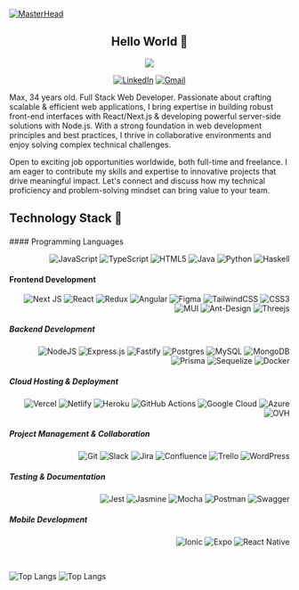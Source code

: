 [![MasterHead](https://github.com/MadMax8930/MadMax8930/assets/78266359/8755ce0f-1ef5-4542-97e7-9f22aada947b)](https://github.com/MadMax8930)
<h2 align="center" font-weight="bold" font-style="italic">Hello World 👋</h2>

<div align="center">
      
![](https://komarev.com/ghpvc/?username=your-github-username&style=flat-square)

</div>


<div align="center">
      
<a href="https://www.linkedin.com/in/maxsurnin/" target="_blank">![LinkedIn](https://img.shields.io/badge/linkedin-%230077B5.svg?style=for-the-badge&logo=linkedin&logoColor=white)</a>
<a href="mailto:maxsurnin3@gmail.com" target="_blank">![Gmail](https://img.shields.io/badge/Gmail-D14836?style=for-the-badge&logo=gmail&logoColor=white)</a>
      
</div>
      
<div padding="0.5rem 2.5rem 1rem">

Max, 34 years old. Full Stack Web Developer.
Passionate about crafting scalable & efficient web applications, I bring expertise in building robust front-end interfaces with React/Next.js & developing powerful server-side 
solutions with Node.js. With a strong foundation in web development principles and best practices, I thrive in collaborative environments and enjoy solving complex technical 
challenges.

Open to exciting job opportunities worldwide, both full-time and freelance. I am eager to contribute my skills and expertise to innovative projects that drive meaningful impact. Let's connect and discuss how my technical proficiency and problem-solving mindset can bring value to your team.

</div>

<h2 align="left" padding="1rem 2rem 0rem" font-style="italic">

Technology Stack  💼

</h2>
#### Programming Languages
<div align="right">
      
![JavaScript](https://img.shields.io/badge/javascript-%23323330.svg?style=for-the-badge&logo=javascript)
![TypeScript](https://img.shields.io/badge/typescript-%23007ACC.svg?style=for-the-badge&logo=typescript&logoColor=white)
![HTML5](https://img.shields.io/badge/html5-%23E34F26.svg?style=for-the-badge&logo=html5&logoColor=white)
![Java](https://img.shields.io/badge/java-%23ED8B00.svg?style=for-the-badge&logo=openjdk&logoColor=white)
![Python](https://img.shields.io/badge/python-3670A0?style=for-the-badge&logo=python&logoColor=ffdd54)
![Haskell](https://img.shields.io/badge/Haskell-5e5086?style=for-the-badge&logo=haskell&logoColor=white)
</div>
      
#### Frontend Development
<div align="right">
      
![Next JS](https://img.shields.io/badge/Next-black?style=for-the-badge&logo=next.js&logoColor=white)
![React](https://img.shields.io/badge/react-%2320232a.svg?style=for-the-badge&logo=react&logoColor=%2361DAFB)
![Redux](https://img.shields.io/badge/redux-%23593d88.svg?style=for-the-badge&logo=redux&logoColor=white)
![Angular](https://img.shields.io/badge/angular-%23DD0031.svg?style=for-the-badge&logo=angular&logoColor=white)
![Figma](https://img.shields.io/badge/figma-%23F24E1E.svg?style=for-the-badge&logo=figma&logoColor=white)
![TailwindCSS](https://img.shields.io/badge/tailwindcss-%2338B2AC.svg?style=for-the-badge&logo=tailwind-css&logoColor=white)
![CSS3](https://img.shields.io/badge/css3-%231572B6.svg?style=for-the-badge&logo=css3&logoColor=white)
![MUI](https://img.shields.io/badge/MUI-%230081CB.svg?style=for-the-badge&logo=mui&logoColor=white)
![Ant-Design](https://img.shields.io/badge/-AntDesign-%230170FE?style=for-the-badge&logo=ant-design&logoColor=white)
![Threejs](https://img.shields.io/badge/threejs-black?style=for-the-badge&logo=three.js&logoColor=white)
</div>

##### Backend Development
<div align="right">
      
![NodeJS](https://img.shields.io/badge/node.js-6DA55F?style=for-the-badge&logo=node.js&logoColor=white)
![Express.js](https://img.shields.io/badge/express.js-%23404d59.svg?style=for-the-badge&logo=express&logoColor=%2361DAFB)
![Fastify](https://img.shields.io/badge/fastify-%23000000.svg?style=for-the-badge&logo=fastify&logoColor=white)
![Postgres](https://img.shields.io/badge/postgres-%23316192.svg?style=for-the-badge&logo=postgresql&logoColor=white)
![MySQL](https://img.shields.io/badge/mysql-%2300f.svg?style=for-the-badge&logo=mysql&logoColor=white)
![MongoDB](https://img.shields.io/badge/MongoDB-%234ea94b.svg?style=for-the-badge&logo=mongodb&logoColor=white)
![Prisma](https://img.shields.io/badge/Prisma-3982CE?style=for-the-badge&logo=Prisma&logoColor=white)
![Sequelize](https://img.shields.io/badge/Sequelize-52B0E7?style=for-the-badge&logo=Sequelize&logoColor=white)
![Docker](https://img.shields.io/badge/docker-%230db7ed.svg?style=for-the-badge&logo=docker&logoColor=white)
</div>

##### Cloud Hosting & Deployment
<div align="right">
      
![Vercel](https://img.shields.io/badge/vercel-%23000000.svg?style=for-the-badge&logo=vercel&logoColor=white)
![Netlify](https://img.shields.io/badge/netlify-%23000000.svg?style=for-the-badge&logo=netlify&logoColor=#00C7B7)
![Heroku](https://img.shields.io/badge/heroku-%23430098.svg?style=for-the-badge&logo=heroku&logoColor=white)
![GitHub Actions](https://img.shields.io/badge/github%20actions-%232671E5.svg?style=for-the-badge&logo=githubactions&logoColor=white)
![Google Cloud](https://img.shields.io/badge/GoogleCloud-%234285F4.svg?style=for-the-badge&logo=google-cloud&logoColor=white)
![Azure](https://img.shields.io/badge/azure-%230072C6.svg?style=for-the-badge&logo=microsoftazure&logoColor=white)
![OVH](https://img.shields.io/badge/ovh-%23123F6D.svg?style=for-the-badge&logo=ovh&logoColor=#123F6D)
</div>

##### Project Management & Collaboration
<div align="right">
      
![Git](https://img.shields.io/badge/git-%23F05033.svg?style=for-the-badge&logo=git&logoColor=white)
![Slack](https://img.shields.io/badge/Slack-4A154B?style=for-the-badge&logo=slack&logoColor=white)
![Jira](https://img.shields.io/badge/jira-%230A0FFF.svg?style=for-the-badge&logo=jira&logoColor=white)
![Confluence](https://img.shields.io/badge/confluence-%23172BF4.svg?style=for-the-badge&logo=confluence&logoColor=white)
![Trello](https://img.shields.io/badge/Trello-%23026AA7.svg?style=for-the-badge&logo=Trello&logoColor=white)
![WordPress](https://img.shields.io/badge/WordPress-%23117AC9.svg?style=for-the-badge&logo=WordPress&logoColor=white)
</div>

##### Testing & Documentation
<div align="right">
      
![Jest](https://img.shields.io/badge/-jest-%23C21325?style=for-the-badge&logo=jest&logoColor=white)
![Jasmine](https://img.shields.io/badge/-Jasmine-%238A4182?style=for-the-badge&logo=Jasmine&logoColor=white)
![Mocha](https://img.shields.io/badge/-mocha-%238D6748?style=for-the-badge&logo=mocha&logoColor=white)
![Postman](https://img.shields.io/badge/Postman-FF6C37?style=for-the-badge&logo=postman&logoColor=white)
![Swagger](https://img.shields.io/badge/-Swagger-%23Clojure?style=for-the-badge&logo=swagger&logoColor=white)
</div>

##### Mobile Development
<div align="right">
      
![Ionic](https://img.shields.io/badge/Ionic-%233880FF.svg?style=for-the-badge&logo=Ionic&logoColor=white)
![Expo](https://img.shields.io/badge/expo-1C1E24?style=for-the-badge&logo=expo&logoColor=#D04A37)
![React Native](https://img.shields.io/badge/react_native-%2320232a.svg?style=for-the-badge&logo=react&logoColor=%2361DAFB)
</div>

<br/>

<div display="flex" justify-content="space-between" padding="1rem"">
      
![Top Langs](https://github-readme-stats.vercel.app/api/top-langs/?username=MadMax8930&layout=compact&theme=dracula)
![Top Langs](https://github-readme-stats.vercel.app/api/top-langs/?username=MadMax8930&layout=compact&theme=dracula)

</div>

      
      
